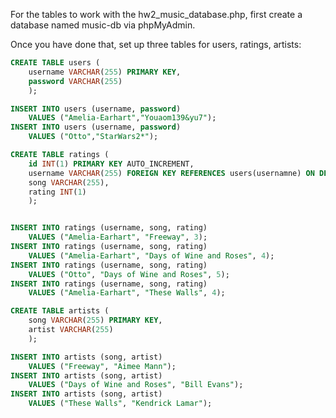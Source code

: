 For the tables to work with the hw2_music_database.php,
first create a database named music-db via phpMyAdmin.

Once you have done that, set up three tables for users, ratings, artists:

```sql
CREATE TABLE users (
    username VARCHAR(255) PRIMARY KEY,
    password VARCHAR(255)
    );

INSERT INTO users (username, password)
    VALUES ("Amelia-Earhart","Youaom139&yu7");
INSERT INTO users (username, password)
    VALUES ("Otto","StarWars2*");
```

```sql
CREATE TABLE ratings (
    id INT(1) PRIMARY KEY AUTO_INCREMENT,
    username VARCHAR(255) FOREIGN KEY REFERENCES users(usernamne) ON DELETE CASCADE,
    song VARCHAR(255),
    rating INT(1)
    );


INSERT INTO ratings (username, song, rating)
    VALUES ("Amelia-Earhart", "Freeway", 3);
INSERT INTO ratings (username, song, rating)
    VALUES ("Amelia-Earhart", "Days of Wine and Roses", 4);
INSERT INTO ratings (username, song, rating)
    VALUES ("Otto", "Days of Wine and Roses", 5);
INSERT INTO ratings (username, song, rating)
    VALUES ("Amelia-Earhart", "These Walls", 4);
```

```sql
CREATE TABLE artists (
    song VARCHAR(255) PRIMARY KEY,
    artist VARCHAR(255)
    );

INSERT INTO artists (song, artist)
    VALUES ("Freeway", "Aimee Mann");
INSERT INTO artists (song, artist)
    VALUES ("Days of Wine and Roses", "Bill Evans");
INSERT INTO artists (song, artist)
    VALUES ("These Walls", "Kendrick Lamar");
```
